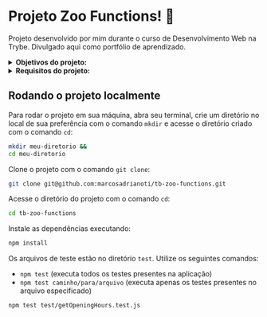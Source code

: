# Projeto Zoo Functions! :monkey:
Projeto desenvolvido por mim durante o curso de Desenvolvimento Web na Trybe. Divulgado aqui como portfólio de aprendizado.

<details>
<summary><strong>Objetivos do projeto:</strong></summary>

  * Desenvolver funções que buscam informações sobre os animais. Além disso, buscar dados sobre as pessoas que colaboram com a manutenção do zoológico.
  * Complementar as funções criadas dentro da pasta `src` e deverá criar testes para as funções já prontas `handlerElephants` e `getOpeningHours`.
  * Verificar se eu era capaz de desenvolver usando:
    * ES6.
    * Higher Order Functions.
    * Testes.
</details>
<details>
<summary><strong> Requisitos do projeto:</strong></summary>

  * Implementar a função getSpeciesByIds.
  * Implementar a função getAnimalsOlderThan.
  * Implementar a função getEmployeeByName.
  * Implementar a função getRelatedEmployees.
  * Implementar a função countAnimals.
  * Obter ao menos 80% de cobertura de testes na função handlerElephants.
  * Obter ao menos 90% de cobertura de testes na função handlerElephants.
  * Implementar a função calculateEntry.
  * Implementar a função getSchedule.
  * Implementar a função getOldestFromFirstSpecies.
  * Implementar a função getEmployeesCoverage.
  * Obter ao menos 85% de cobertura de testes na função getOpeningHours.
  * Obter ao menos 95% de cobertura de testes na função getOpeningHours.
  * Implementar a função getAnimalMap.
  * Requisitos Bônus:
    * Obter 100% de cobertura de testes na função handlerElephants.
    * Obter ao menos 100% de cobertura de testes na função getOpeningHours.
</details>
  
## Rodando o projeto localmente

Para rodar o projeto em sua máquina, abra seu terminal, crie um diretório no local de sua preferência com o comando `mkdir` e acesse o diretório criado com o comando `cd`:

```bash
mkdir meu-diretorio &&
cd meu-diretorio
```

Clone o projeto com o comando `git clone`:

```bash
git clone git@github.com:marcosadrianoti/tb-zoo-functions.git
```

Acesse o diretório do projeto com o comando `cd`:

```bash
cd tb-zoo-functions
```

Instale as dependências executando:

```bash
npm install
```

Os arquivos de teste estão no diretório `test`. Utilize os seguintes comandos:
 * `npm test` (executa todos os testes presentes na aplicação)
 * `npm test caminho/para/arquivo` (executa apenas os testes presentes no arquivo especificado)
    
```bash
npm test test/getOpeningHours.test.js
```

